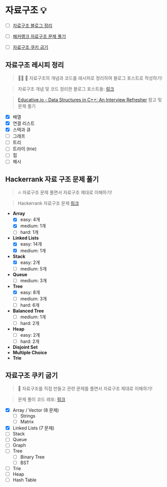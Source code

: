 # 자료구조 :bulb:

- [ ] [자료구조 블로그 정리](#자료구조-블로그-정리)

- [ ] [해커랭크 자료구조 문제 풀기]((#hackerrank-data-structure-problems))
- [ ] [자료구조 쿠키 굽기](#자료구조-쿠키-굽기)

## 자료구조 레시피 정리
> :woman_cook: :memo: 자료구조의 개념과 코드를 레시피로 정리하여 블로그 포스트로 작성하기!

> 자료구조 개념 및 코드 정리한 블로그 포스트들: [링크](https://jiwoonkim.github.io/babydragon/tags/%EC%9E%90%EB%A3%8C%EA%B5%AC%EC%A1%B0)

> [Educative.io - Data Structures in C++: An Interview Refresher](https://www.educative.io/collection/5642554087309312/5646276079124480) 참고 및 문제 풀기

  - [x] 배열
  - [x] 연결 리스트
  - [x] 스택과 큐
  - [ ] 그래프
  - [ ] 트리
  - [ ] 트라이 (trie)
  - [ ] 힙
  - [ ] 해시
  
## Hackerrank 자료 구조 문제 풀기
> :fire: 자료구조 문제 풀면서 자료구조 제대로 이해하기! 

> Hackerrank 자료구조 문제 [링크](https://www.hackerrank.com/domains/data-structures?filters%5Bstatus%5D%5B%5D=unsolved&badge_type=problem-solving)

  - __Array__
    - [x] easy: 4개
    - [x] medium: 1개
    - [ ] hard: 1개
  - __Linked Lists__
    - [x] easy: 14개
    - [x] medium: 1개
  - __Stack__
    - [x] easy: 2개
    - [ ] medium: 5개
  - __Queue__
    - [ ] medium: 3개
  - __Tree__
    - [x] easy: 8개
    - [ ] medium: 3개
    - [ ] hard: 6개
  - __Balanced Tree__
    - [ ] medium: 1개
    - [ ] hard: 2개
  - __Heap__
      - [ ] easy: 2개
      - [ ] hard: 2개
  - __Disjoint Set__
  - __Multiple Choice__
  - __Trie__

## 자료구조 쿠키 굽기
> :cookie: 자료구조를 직접 만들고 관련 문제를 풀면서 자료구조 제대로 이해하기!

> 문제 풀이 코드 레포: [링크](https://github.com/JiwoonKim/data-structure-cookies)

  - [x] Array / Vector (8 문제)
    - [ ] Strings
    - [ ] Matrix
  - [x] Linked Lists (7 문제)
  - [ ] Stack
  - [ ] Queue
  - [ ] Graph
  - [ ] Tree
    - [ ] Binary Tree
    - [ ] BST
  - [ ] Trie
  - [ ] Heap
  - [ ] Hash Table
